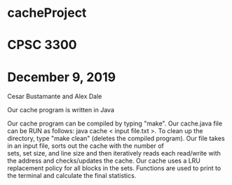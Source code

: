 # cacheProject
# CPSC 3300
# December 9, 2019
Cesar Bustamante and Alex Dale

Our cache program is written in Java

Our cache program can be compiled by typing "make". Our cache.java file can be RUN as 
follows: java cache < input file.txt >. To clean up the directory, type "make clean" 
(deletes the compiled program).
Our file takes in an input file, sorts out the cache with the number of 	
sets, set size, and line size and then iteratively reads each read/write
with the address and checks/updates the cache. Our cache uses a LRU replacement 
policy for all blocks in the sets. Functions are used to print to the terminal 
and calculate the final statistics.
